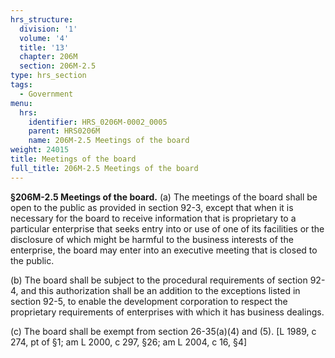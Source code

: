 ```yaml
---
hrs_structure:
  division: '1'
  volume: '4'
  title: '13'
  chapter: 206M
  section: 206M-2.5
type: hrs_section
tags:
  - Government
menu:
  hrs:
    identifier: HRS_0206M-0002_0005
    parent: HRS0206M
    name: 206M-2.5 Meetings of the board
weight: 24015
title: Meetings of the board
full_title: 206M-2.5 Meetings of the board
---
```

**§206M-2.5 Meetings of the board.** (a) The meetings of the board shall be open to the public as provided in section 92-3, except that when it is necessary for the board to receive information that is proprietary to a particular enterprise that seeks entry into or use of one of its facilities or the disclosure of which might be harmful to the business interests of the enterprise, the board may enter into an executive meeting that is closed to the public.

(b) The board shall be subject to the procedural requirements of section 92-4, and this authorization shall be an addition to the exceptions listed in section 92-5, to enable the development corporation to respect the proprietary requirements of enterprises with which it has business dealings.

(c) The board shall be exempt from section 26-35(a)(4) and (5). [L 1989, c 274, pt of §1; am L 2000, c 297, §26; am L 2004, c 16, §4]
